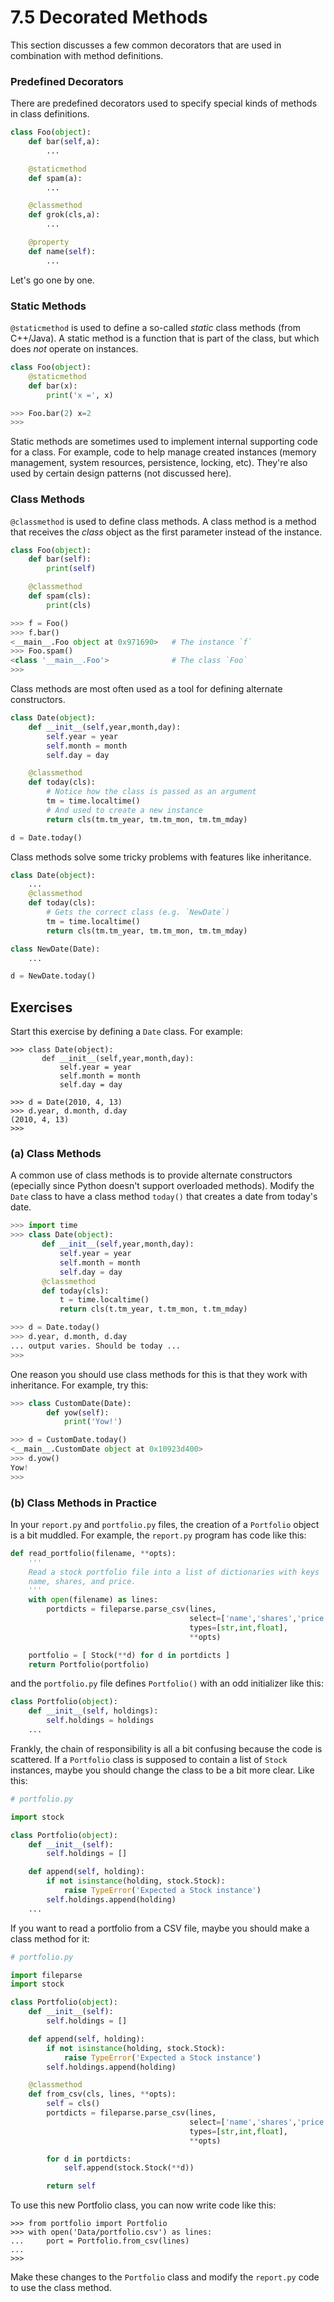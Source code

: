 # 7.5 Decorated Methods

This section discusses a few common decorators that are used in
combination with method definitions.

### Predefined Decorators

There are predefined decorators used to specify special kinds of methods in class definitions.

```python
class Foo(object):
    def bar(self,a):
        ...

    @staticmethod
    def spam(a):
        ...

    @classmethod
    def grok(cls,a):
        ...

    @property
    def name(self):
        ...
```

Let's go one by one.

### Static Methods

`@staticmethod` is used to define a so-called *static* class methods (from C++/Java).
A static method is a function that is part of the class, but which does *not* operate on instances.

```python
class Foo(object):
    @staticmethod
    def bar(x):
        print('x =', x)

>>> Foo.bar(2) x=2
>>>
```

Static methods are sometimes used to implement internal supporting code for a class.
For example, code to help manage created instances (memory management, system resources, persistence, locking, etc).
They're also used by certain design patterns (not discussed here).

### Class Methods

`@classmethod` is used to define class methods.
A class method is a method that receives the *class* object as the first parameter instead of the instance.

```python
class Foo(object):
    def bar(self):
        print(self)

    @classmethod
    def spam(cls):
        print(cls)

>>> f = Foo()
>>> f.bar()
<__main__.Foo object at 0x971690>   # The instance `f`
>>> Foo.spam()
<class '__main__.Foo'>              # The class `Foo`
>>>
```

Class methods are most often used as a tool for defining alternate constructors.

```python
class Date(object):
    def __init__(self,year,month,day):
        self.year = year
        self.month = month
        self.day = day

    @classmethod
    def today(cls):
        # Notice how the class is passed as an argument
        tm = time.localtime()
        # And used to create a new instance
        return cls(tm.tm_year, tm.tm_mon, tm.tm_mday)

d = Date.today()
```

Class methods solve some tricky problems with features like inheritance.

```python
class Date(object):
    ...
    @classmethod
    def today(cls):
        # Gets the correct class (e.g. `NewDate`)
        tm = time.localtime()
        return cls(tm.tm_year, tm.tm_mon, tm.tm_mday)

class NewDate(Date):
    ...

d = NewDate.today()
```

## Exercises

Start this exercise by defining a `Date` class.  For example:

```
>>> class Date(object):
       def __init__(self,year,month,day):
           self.year = year
           self.month = month
           self.day = day

>>> d = Date(2010, 4, 13)
>>> d.year, d.month, d.day
(2010, 4, 13)
>>>
```

### (a) Class Methods

A common use of class methods is to provide alternate constructors
(epecially since Python doesn't support overloaded methods).  Modify
the `Date` class to have a class method `today()` that creates a date
from today's date.

```python
>>> import time
>>> class Date(object):
       def __init__(self,year,month,day):
           self.year = year
           self.month = month
           self.day = day
       @classmethod
       def today(cls):
           t = time.localtime()
           return cls(t.tm_year, t.tm_mon, t.tm_mday)

>>> d = Date.today()
>>> d.year, d.month, d.day
... output varies. Should be today ...
>>>
```

One reason you should use class methods for this is that they work
with inheritance.  For example, try this:

```python
>>> class CustomDate(Date):
        def yow(self):
            print('Yow!')

>>> d = CustomDate.today()
<__main__.CustomDate object at 0x10923d400>
>>> d.yow()
Yow!
>>>
```

### (b) Class Methods in Practice

In your `report.py` and `portfolio.py` files, the creation of a `Portfolio`
object is a bit muddled.  For example, the `report.py` program has code like this:

```python
def read_portfolio(filename, **opts):
    '''
    Read a stock portfolio file into a list of dictionaries with keys
    name, shares, and price.
    '''
    with open(filename) as lines:
        portdicts = fileparse.parse_csv(lines, 
                                        select=['name','shares','price'], 
                                        types=[str,int,float],
                                        **opts)

    portfolio = [ Stock(**d) for d in portdicts ]
    return Portfolio(portfolio)
```

and the `portfolio.py` file defines `Portfolio()` with an odd initializer
like this:

```python
class Portfolio(object):
    def __init__(self, holdings):
        self.holdings = holdings
    ...
```

Frankly, the chain of responsibility is all a bit confusing because the
code is scattered.    If a `Portfolio` class is supposed to contain
a list of `Stock` instances, maybe you should change the class to be a bit more clear.
Like this:

```python
# portfolio.py

import stock

class Portfolio(object):
    def __init__(self):
        self.holdings = []

    def append(self, holding):
        if not isinstance(holding, stock.Stock):
            raise TypeError('Expected a Stock instance')
        self.holdings.append(holding)
    ...
```

If you want to read a portfolio from a CSV file, maybe you should make a 
class method for it:

```python
# portfolio.py

import fileparse
import stock

class Portfolio(object):
    def __init__(self):
        self.holdings = []

    def append(self, holding):
        if not isinstance(holding, stock.Stock):
            raise TypeError('Expected a Stock instance')
        self.holdings.append(holding)

    @classmethod
    def from_csv(cls, lines, **opts):
        self = cls()
        portdicts = fileparse.parse_csv(lines, 
                                        select=['name','shares','price'], 
                                        types=[str,int,float],
                                        **opts)

        for d in portdicts:
            self.append(stock.Stock(**d))

        return self
```

To use this new Portfolio class, you can now write code like this:

```
>>> from portfolio import Portfolio
>>> with open('Data/portfolio.csv') as lines:
...     port = Portfolio.from_csv(lines)
...
>>>
```

Make these changes to the `Portfolio` class and modify the `report.py`
code to use the class method.

